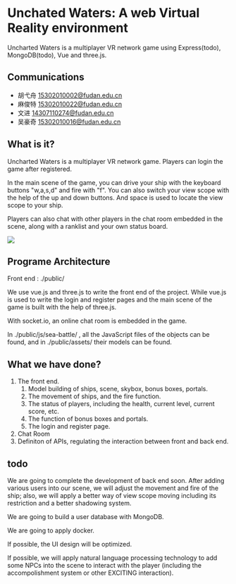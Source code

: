 # Unchated Waters: A web Virtual Reality environment

Uncharted Waters is a multiplayer VR network game using Express(todo), MongoDB(todo), Vue and three.js.

## Communications

- 胡弋舟 15302010002@fudan.edu.cn
- 麻俊特 15302010022@fudan.edu.cn
- 文进 14307110274@fudan.edu.cn
- 吴豪奇 15302010016@fudan.edu.cn



## What is it?

Uncharted Waters is a multiplayer VR network game. Players can login the game after registered.

In the main scene of the game, you can drive your ship with the keyboard buttons "w,a,s,d" and fire with "f". You can also switch your view scope with the help of the up and down buttons. And space is used to locate the view scope to your ship.

Players can also chat with other players in the chat room embedded in the scene, along with a ranklist and your own status board. 

<img src="https://github.com/xianyinuma/totalProject/blob/master/photo/demo1.jpeg">

## Programe Architecture

Front end : ./public/

We use vue.js and three.js to write the front end of the project. While vue.js is used to write the login and register pages and the main scene of the game is built with the help of three.js.

With socket.io, an online chat room is embedded in the game.

In ./public/js/sea-battle/ , all the JavaScript files of the objects can be found, and in ./public/assets/ their models can be found.


## What we have done?

1. The front end.
    1. Model building of ships, scene, skybox, bonus boxes, portals.
    2. The movement of ships, and the fire function.
    3. The status of players, including the health, current level, current score, etc.
    4. The function of bonus boxes and portals.
    5. The login and register page.
2. Chat Room
3. Definiton of APIs, regulating the interaction between front and back end.

## todo
We are going to complete the development of back end soon. After adding various users into our scene, we will adjust the movement and fire of the ship; also, we will apply a better way of view scope moving including its restriction and a better shadowing system.

We are going to build a user database with MongoDB.

We are going to apply docker. 

If possible, the UI design will be optimized.

If possible, we will apply natural language processing technology to add some NPCs into the scene to interact with the player (including the accompolishment system or other EXCITING interaction).


